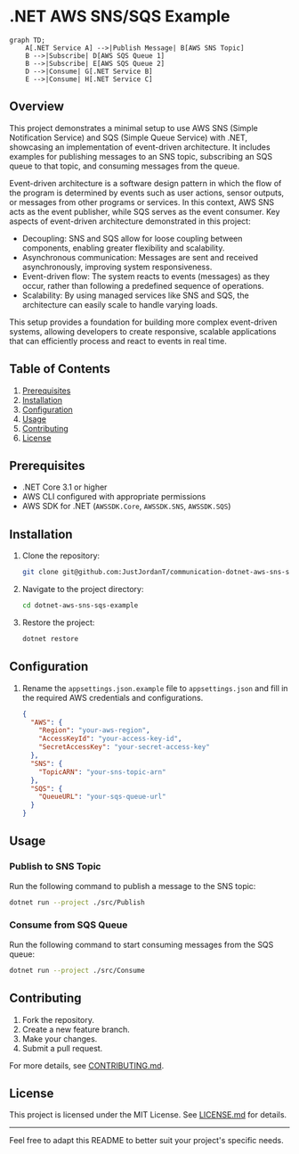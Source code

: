 # .NET AWS SNS/SQS Example

```mermaid
graph TD;
    A[.NET Service A] -->|Publish Message| B[AWS SNS Topic]
    B -->|Subscribe| D[AWS SQS Queue 1]
    B -->|Subscribe| E[AWS SQS Queue 2]
    D -->|Consume| G[.NET Service B]
    E -->|Consume| H[.NET Service C]
```

## Overview

This project demonstrates a minimal setup to use AWS SNS (Simple Notification Service) and SQS (Simple Queue Service) with .NET, showcasing an implementation of event-driven architecture. It includes examples for publishing messages to an SNS topic, subscribing an SQS queue to that topic, and consuming messages from the queue.

Event-driven architecture is a software design pattern in which the flow of the program is determined by events such as user actions, sensor outputs, or messages from other programs or services. In this context, AWS SNS acts as the event publisher, while SQS serves as the event consumer.
Key aspects of event-driven architecture demonstrated in this project:

- Decoupling: SNS and SQS allow for loose coupling between components, enabling greater flexibility and scalability.
- Asynchronous communication: Messages are sent and received asynchronously, improving system responsiveness.
- Event-driven flow: The system reacts to events (messages) as they occur, rather than following a predefined sequence of operations.
- Scalability: By using managed services like SNS and SQS, the architecture can easily scale to handle varying loads.

This setup provides a foundation for building more complex event-driven systems, allowing developers to create responsive, scalable applications that can efficiently process and react to events in real time.

## Table of Contents

1. [Prerequisites](#prerequisites)
2. [Installation](#installation)
3. [Configuration](#configuration)
4. [Usage](#usage)
5. [Contributing](#contributing)
6. [License](#license)

## Prerequisites

- .NET Core 3.1 or higher
- AWS CLI configured with appropriate permissions
- AWS SDK for .NET (`AWSSDK.Core`, `AWSSDK.SNS`, `AWSSDK.SQS`)

## Installation

1. Clone the repository:

    ```bash
    git clone git@github.com:JustJordanT/communication-dotnet-aws-sns-sqs.git
    ```

2. Navigate to the project directory:

    ```bash
    cd dotnet-aws-sns-sqs-example
    ```

3. Restore the project:

    ```bash
    dotnet restore
    ```

## Configuration

1. Rename the `appsettings.json.example` file to `appsettings.json` and fill in the required AWS credentials and configurations.

    ```json
    {
      "AWS": {
        "Region": "your-aws-region",
        "AccessKeyId": "your-access-key-id",
        "SecretAccessKey": "your-secret-access-key"
      },
      "SNS": {
        "TopicARN": "your-sns-topic-arn"
      },
      "SQS": {
        "QueueURL": "your-sqs-queue-url"
      }
    }
    ```

## Usage

### Publish to SNS Topic

Run the following command to publish a message to the SNS topic:

```bash
dotnet run --project ./src/Publish
```

### Consume from SQS Queue

Run the following command to start consuming messages from the SQS queue:

```bash
dotnet run --project ./src/Consume
```

## Contributing

1. Fork the repository.
2. Create a new feature branch.
3. Make your changes.
4. Submit a pull request.

For more details, see [CONTRIBUTING.md](CONTRIBUTING.md).

## License

This project is licensed under the MIT License. See [LICENSE.md](LICENSE.md) for details.

---

Feel free to adapt this README to better suit your project's specific needs.

